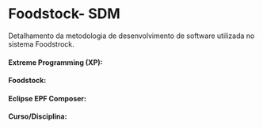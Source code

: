 # Foodstock- SDM
Detalhamento da metodologia de desenvolvimento de software utilizada no sistema Foodstrock. 

#### Extreme Programming (XP):

#### Foodstock:

#### Eclipse EPF Composer: 

#### Curso/Disciplina:
